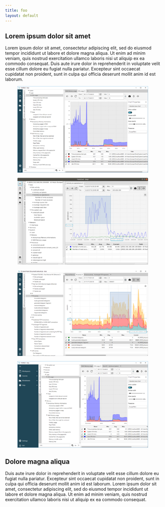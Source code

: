 ```yaml
---
title: foo
layout: default
---
```


## Lorem ipsum dolor sit amet

Lorem ipsum dolor sit amet, consectetur adipiscing elit, sed do eiusmod tempor incididunt ut labore et dolore magna aliqua. Ut enim ad minim veniam, quis nostrud exercitation ullamco laboris nisi ut aliquip ex ea commodo consequat. Duis aute irure dolor in reprehenderit in voluptate velit esse cillum dolore eu fugiat nulla pariatur. Excepteur sint occaecat cupidatat non proident, sunt in culpa qui officia deserunt mollit anim id est laborum.

<div id="PhotoGallery" class="photo-gallery">
  <figure class="photo-gallery--image">
    <a href="/assets/images/screenshot01.png" class="photo" title="Image 1 Description">
      <img src="/assets/images/screenshot01.png" alt="Image 1" title="Image 1 Description">
    </a>
  </figure>
  <figure class="photo-gallery--image">
    <a href="/assets/images/screenshot02.png" class="photo" title="Image 2 Description">
      <img  src="/assets/images/screenshot02.png" alt="Image 2" title="Image 2 Description">
    </a>
  </figure> 
  <figure class="photo-gallery--image">
    <a href="/assets/images/screenshot03.png" class="photo" title="Image 2 Description">
      <img  src="/assets/images/screenshot03.png" alt="Image 2" title="Image 2 Description">
    </a>
  </figure> 
  <figure class="photo-gallery--image">
    <a href="/assets/images/screenshot04.png" class="photo" title="Image 2 Description">
      <img  src="/assets/images/screenshot04.png" alt="Image 2" title="Image 2 Description">
    </a>
  </figure> 
</div>

## Dolore magna aliqua

Duis aute irure dolor in reprehenderit in voluptate velit esse cillum dolore eu fugiat nulla pariatur. Excepteur sint occaecat cupidatat non proident, sunt in culpa qui officia deserunt mollit anim id est laborum. Lorem ipsum dolor sit amet, consectetur adipiscing elit, sed do eiusmod tempor incididunt ut labore et dolore magna aliqua. Ut enim ad minim veniam, quis nostrud exercitation ullamco laboris nisi ut aliquip ex ea commodo consequat. 

